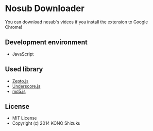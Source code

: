 Nosub Downloader
==================

You can download nosub's videos if you install the extension to Google Chrome!

## Development environment
* JavaScript

## Used library
* [Zepto.js](http://zeptojs.com)
* [Underscore.js](http://underscorejs.org)
* [md5.js](http://labs.cybozu.co.jp/blog/mitsunari/2007/07/md5js_1.html)

## License
* MIT License
* Copyright (c) 2014 KONO Shizuku